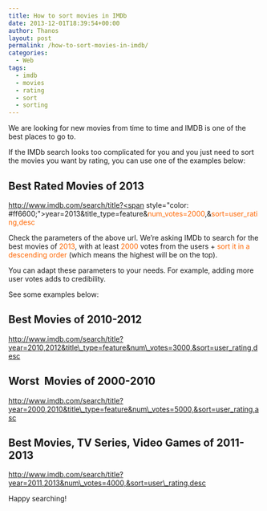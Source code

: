 ```yaml
---
title: How to sort movies in IMDb
date: 2013-12-01T18:39:54+00:00
author: Thanos
layout: post
permalink: /how-to-sort-movies-in-imdb/
categories:
  - Web
tags:
  - imdb
  - movies
  - rating
  - sort
  - sorting
---
```


We are looking for new movies from time to time and IMDB is one of the best places to go to.

If the IMDb search looks too complicated for you and you just need to sort the movies you want by rating, you can use one of the examples below:

## Best Rated Movies of 2013

http://www.imdb.com/search/title?<span style="color: #ff6600;">year=20</span>13&title_type=feature&<span style="color: #ff6600;">num_votes=2000</span>,&<span style="color: #ff6600;">sort=user_rating,desc</span>

Check the parameters of the above url. We&#8217;re asking IMDb to search for the best movies of <span style="color: #ff6600;">2013</span>, with at least <span style="color: #ff6600;">2000</span> votes from the users + <span style="color: #ff6600;">sort it in a descending order</span> (which means the highest will be on the top).

You can adapt these parameters to your needs. For example, adding more user votes adds to credibility.

See some examples below:

## Best Movies of 2010-2012

http://www.imdb.com/search/title?year=2010,2012&title\_type=feature&num\_votes=3000,&sort=user_rating,desc

## Worst  Movies of 2000-2010

http://www.imdb.com/search/title?year=2000,2010&title\_type=feature&num\_votes=5000,&sort=user_rating,asc

## Best Movies, TV Series, Video Games of 2011-2013

http://www.imdb.com/search/title?year=2011,2013&num\_votes=4000,&sort=user\_rating,desc

Happy searching!